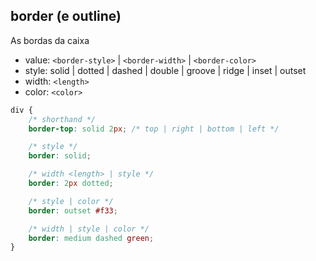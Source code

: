 ## border (e outline)

As bordas da caixa

- value: `<border-style>` | `<border-width>` | `<border-color>` 
- style: solid | dotted | dashed | double | groove | ridge | inset | outset
- width: `<length>`
- color: `<color>`

```css
div {
    /* shorthand */
    border-top: solid 2px; /* top | right | bottom | left */

    /* style */
    border: solid;

    /* width <length> | style */
    border: 2px dotted;

    /* style | color */
    border: outset #f33;

    /* width | style | color */
    border: medium dashed green;
}